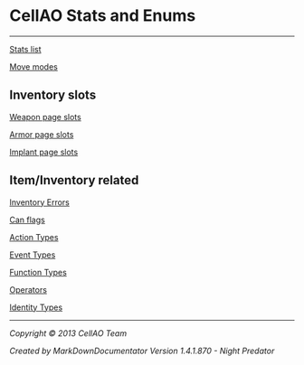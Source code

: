 # CellAO Stats and Enums #

----------

[Stats list](./Stats.md)

[Move modes](./MoveModes.md)

## Inventory slots ##
[Weapon page slots](./WeaponSlots.md)

[Armor page slots](./ArmorSlots.md)

[Implant page slots](./ImplantSlots.md)

## Item/Inventory related ##

[Inventory Errors](./InventoryError.md)

[Can flags](./CanFlags.md)

[Action Types](./ActionTypes.md)

[Event Types](./EventTypes.md)

[Function Types](./FunctionTypes.md)

[Operators](./Operator.md)

[Identity Types](./IdentityTypes.md)



----------

*Copyright © 2013 CellAO Team*

*Created by MarkDownDocumentator Version 1.4.1.870 - Night Predator*


